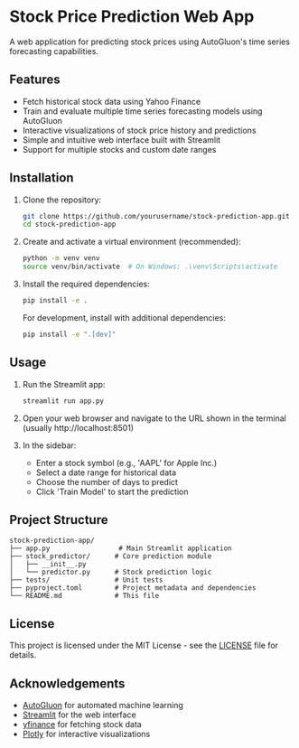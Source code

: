 # Stock Price Prediction Web App

A web application for predicting stock prices using AutoGluon's time series forecasting capabilities.

## Features

- Fetch historical stock data using Yahoo Finance
- Train and evaluate multiple time series forecasting models using AutoGluon
- Interactive visualizations of stock price history and predictions
- Simple and intuitive web interface built with Streamlit
- Support for multiple stocks and custom date ranges

## Installation

1. Clone the repository:
   ```bash
   git clone https://github.com/yourusername/stock-prediction-app.git
   cd stock-prediction-app
   ```

2. Create and activate a virtual environment (recommended):
   ```bash
   python -m venv venv
   source venv/bin/activate  # On Windows: .\venv\Scripts\activate
   ```

3. Install the required dependencies:
   ```bash
   pip install -e .
   ```

   For development, install with additional dependencies:
   ```bash
   pip install -e ".[dev]"
   ```

## Usage

1. Run the Streamlit app:
   ```bash
   streamlit run app.py
   ```

2. Open your web browser and navigate to the URL shown in the terminal (usually http://localhost:8501)

3. In the sidebar:
   - Enter a stock symbol (e.g., 'AAPL' for Apple Inc.)
   - Select a date range for historical data
   - Choose the number of days to predict
   - Click 'Train Model' to start the prediction

## Project Structure

```
stock-prediction-app/
├── app.py                 # Main Streamlit application
├── stock_predictor/      # Core prediction module
│   ├── __init__.py
│   └── predictor.py      # Stock prediction logic
├── tests/                # Unit tests
├── pyproject.toml        # Project metadata and dependencies
└── README.md             # This file
```

## License

This project is licensed under the MIT License - see the [LICENSE](LICENSE) file for details.

## Acknowledgements

- [AutoGluon](https://auto.gluon.ai/stable/index.html) for automated machine learning
- [Streamlit](https://streamlit.io/) for the web interface
- [yfinance](https://github.com/ranaroussi/yfinance) for fetching stock data
- [Plotly](https://plotly.com/python/) for interactive visualizations